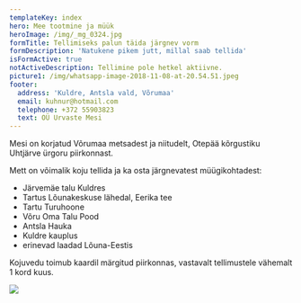 ```yaml
---
templateKey: index
hero: Mee tootmine ja müük
heroImage: /img/_mg_0324.jpg
formTitle: Tellimiseks palun täida järgnev vorm
formDescription: 'Natukene pikem jutt, millal saab tellida'
isFormActive: true
notActiveDescription: Tellimine pole hetkel aktiivne.
picture1: /img/whatsapp-image-2018-11-08-at-20.54.51.jpeg
footer:
  address: 'Kuldre, Antsla vald, Võrumaa'
  email: kuhnur@hotmail.com
  telephone: +372 55903823
  text: OÜ Urvaste Mesi
---
```

Mesi on korjatud Võrumaa metsadest ja niitudelt, Otepää kõrgustiku Uhtjärve ürgoru piirkonnast.

Mett on võimalik koju tellida ja ka osta järgnevatest müügikohtadest:

* Järvemäe talu Kuldres
* Tartus Lõunakeskuse lähedal, Eerika tee
* Tartu Turuhoone
* Võru Oma Talu Pood
* Antsla Hauka
* Kuldre kauplus
* erinevad laadad Lõuna-Eestis

Kojuvedu toimub kaardil märgitud piirkonnas, vastavalt tellimustele vähemalt 1 kord kuus.

![](/img/piirkond.png)
